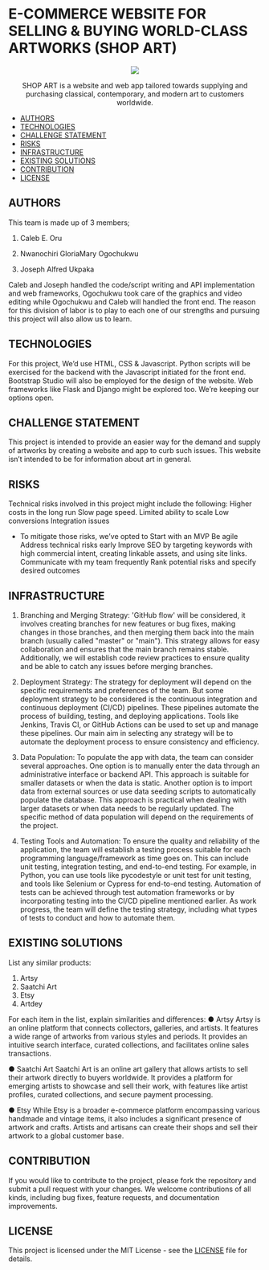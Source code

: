 # E-COMMERCE WEBSITE FOR SELLING & BUYING WORLD-CLASS ARTWORKS (SHOP ART)

<p align="center">
  <img src="https://github.com/Projectbaby007/shop_art/blob/0b2ea05d74e3caa02d4e98d8f9e98158306f5ca1/IMG/shopart1.jpg" />
</p>

<p align="center">
SHOP ART is a website and web app tailored towards supplying and purchasing classical, contemporary, and modern art to customers worldwide.
</p>

- [AUTHORS](AUTHORS)
- [TECHNOLOGIES](TECHNOLOGIES)
- [CHALLENGE STATEMENT](CHALLENGE_STATEMENT)
- [RISKS](RISKS)
- [INFRASTRUCTURE](INFRASTRUCTURE)
- [EXISTING SOLUTIONS](EXISTING_SOLUTIONS)
- [CONTRIBUTION](CONTRIBUTION)
- [LICENSE](LICENSE)

## AUTHORS

This team is made up of 3 members;

1. Caleb E. Oru

2. Nwanochiri GloriaMary Ogochukwu

3. Joseph Alfred Ukpaka


Caleb and Joseph handled the code/script writing and API implementation and web frameworks, Ogochukwu took care of the graphics and video editing while Ogochukwu and Caleb will handled the front end. The reason for this division of labor is to play to each one of our strengths and pursuing this project will also allow us to learn.

## TECHNOLOGIES

For this project, We’d use HTML, CSS & Javascript. Python scripts will be exercised for the backend with the Javascript initiated for the front end. Bootstrap Studio will also be employed for the design of the website. Web frameworks like Flask and Django might be explored too. We’re keeping our options open.


## CHALLENGE STATEMENT

This project is intended to provide an easier way for the demand and supply of artworks by creating a website and app to curb such issues. This website isn’t intended to be for information about art in general.


## RISKS

Technical risks involved in this project might include the following:
Higher costs in the long run
Slow page speed.
Limited ability to scale
Low conversions
Integration issues

* To mitigate those risks, we’ve opted to
Start with an MVP
Be agile
Address technical risks early
Improve SEO by targeting keywords with high commercial intent, creating linkable assets, and using site links.
Communicate with my team frequently
Rank potential risks and specify desired outcomes


## INFRASTRUCTURE
 
1. Branching and Merging Strategy:
'GitHub flow' will be considered, it involves creating branches for new features or bug fixes, making changes in those branches, and then merging them back into the main branch (usually called "master" or "main"). This strategy allows for easy collaboration and ensures that the main branch remains stable. Additionally, we will establish code review practices to ensure quality and be able to catch any issues before merging branches.
 
2. Deployment Strategy:
The strategy for deployment will depend on the specific requirements and preferences of the team. But some deployment strategy to be considered is the continuous integration and continuous deployment (CI/CD) pipelines. These pipelines automate the process of building, testing, and deploying applications. Tools like Jenkins, Travis CI, or GitHub Actions can be used to set up and manage these pipelines. Our main aim in selecting any strategy will be to automate the deployment process to ensure consistency and efficiency.
 
3. Data Population:
To populate the app with data, the team can consider several approaches. One option is to manually enter the data through an administrative interface or backend API. This approach is suitable for smaller datasets or when the data is static. Another option is to import data from external sources or use data seeding scripts to automatically populate the database. This approach is practical when dealing with larger datasets or when data needs to be regularly updated. The specific method of data population will depend on the requirements of the project.
 
4. Testing Tools and Automation:
To ensure the quality and reliability of the application, the team will establish a testing process suitable for each programming language/framework as time goes on. This can include unit testing, integration testing, and end-to-end testing. For example, in Python, you can use tools like pycodestyle or unit test for unit testing, and tools like Selenium or Cypress for end-to-end testing. Automation of tests can be achieved through test automation frameworks or by incorporating testing into the CI/CD pipeline mentioned earlier. As work progress, the team will define the testing strategy, including what types of tests to conduct and how to automate them.
 
 
 ## EXISTING SOLUTIONS
 
List any similar products:
1. Artsy
2. Saatchi Art
3. Etsy
4. Artdey
 
For each item in the list, explain similarities and differences:
● Artsy
Artsy is an online platform that connects collectors, galleries, and artists. It features a wide range of artworks from various styles and periods. It provides an intuitive search interface, curated collections, and facilitates online sales transactions.
 

● Saatchi Art
Saatchi Art is an online art gallery that allows artists to sell their artwork directly to buyers worldwide. It provides a platform for emerging artists to showcase and sell their work, with features like artist profiles, curated collections, and secure payment processing.
 
● Etsy
While Etsy is a broader e-commerce platform encompassing various handmade and vintage items, it also includes a significant presence of artwork and crafts. Artists and artisans can create their shops and sell their artwork to a global customer base.


## CONTRIBUTION

If you would like to contribute to the project, please fork the repository and submit a pull request with your changes. We welcome contributions of all kinds, including bug fixes, feature requests, and documentation improvements.


## LICENSE

This project is licensed under the MIT License - see the [LICENSE]()
 file for details.
